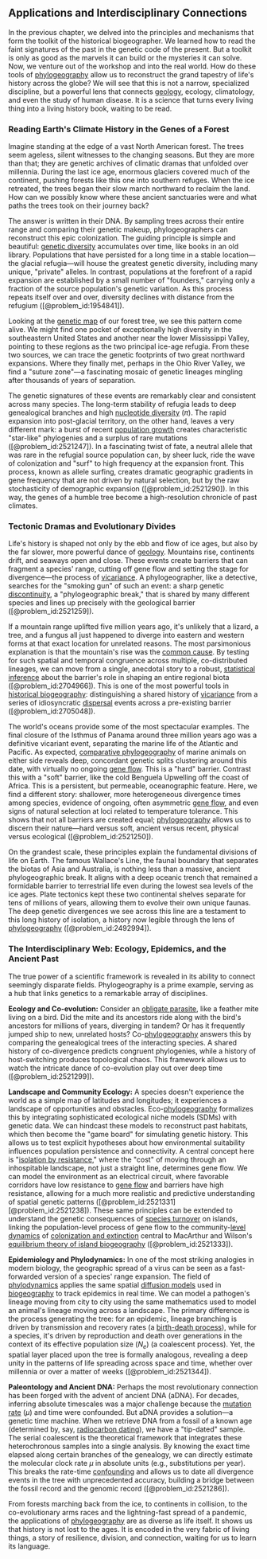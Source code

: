 ## Applications and Interdisciplinary Connections

In the previous chapter, we delved into the principles and mechanisms that form the toolkit of the historical biogeographer. We learned how to read the faint signatures of the past in the genetic code of the present. But a toolkit is only as good as the marvels it can build or the mysteries it can solve. Now, we venture out of the workshop and into the real world. How do these tools of [phylogeography](@article_id:176678) allow us to reconstruct the grand tapestry of life's history across the globe? We will see that this is not a narrow, specialized discipline, but a powerful lens that connects [geology](@article_id:141716), ecology, climatology, and even the study of human disease. It is a science that turns every living thing into a living history book, waiting to be read.

### Reading Earth's Climate History in the Genes of a Forest

Imagine standing at the edge of a vast North American forest. The trees seem ageless, silent witnesses to the changing seasons. But they are more than that; they are genetic archives of climatic dramas that unfolded over millennia. During the last ice age, enormous glaciers covered much of the continent, pushing forests like this one into southern refuges. When the ice retreated, the trees began their slow march northward to reclaim the land. How can we possibly know where these ancient sanctuaries were and what paths the trees took on their journey back?

The answer is written in their DNA. By sampling trees across their entire range and comparing their genetic makeup, phylogeographers can reconstruct this epic colonization. The guiding principle is simple and beautiful: [genetic diversity](@article_id:200950) accumulates over time, like books in an old library. Populations that have persisted for a long time in a stable location—the glacial refugia—will house the greatest genetic diversity, including many unique, "private" alleles. In contrast, populations at the forefront of a rapid expansion are established by a small number of "founders," carrying only a fraction of the source population's genetic variation. As this process repeats itself over and over, diversity declines with distance from the refugium ([@problem_id:1954841]).

Looking at the [genetic map](@article_id:141525) of our forest tree, we see this pattern come alive. We might find one pocket of exceptionally high diversity in the southeastern United States and another near the lower Mississippi Valley, pointing to these regions as the two principal ice-age refugia. From these two sources, we can trace the genetic footprints of two great northward expansions. Where they finally met, perhaps in the Ohio River Valley, we find a "suture zone"—a fascinating mosaic of genetic lineages mingling after thousands of years of separation.

The genetic signatures of these events are remarkably clear and consistent across many species. The long-term stability of refugia leads to deep genealogical branches and high [nucleotide diversity](@article_id:164071) ($\pi$). The rapid expansion into post-glacial territory, on the other hand, leaves a very different mark: a burst of recent [population growth](@article_id:138617) creates characteristic "star-like" phylogenies and a surplus of rare mutations ([@problem_id:2521247]). In a fascinating twist of fate, a neutral allele that was rare in the refugial source population can, by sheer luck, ride the wave of colonization and "surf" to high frequency at the expansion front. This process, known as allele surfing, creates dramatic geographic gradients in gene frequency that are not driven by natural selection, but by the raw stochasticity of demographic expansion ([@problem_id:2521290]). In this way, the genes of a humble tree become a high-resolution chronicle of past climates.

### Tectonic Dramas and Evolutionary Divides

Life's history is shaped not only by the ebb and flow of ice ages, but also by the far slower, more powerful dance of [geology](@article_id:141716). Mountains rise, continents drift, and seaways open and close. These events create barriers that can fragment a species' range, cutting off gene flow and setting the stage for divergence—the process of [vicariance](@article_id:266353). A phylogeographer, like a detective, searches for the "smoking gun" of such an event: a sharp genetic [discontinuity](@article_id:143614), a "phylogeographic break," that is shared by many different species and lines up precisely with the geological barrier ([@problem_id:2521259]).

If a mountain range uplifted five million years ago, it's unlikely that a lizard, a tree, and a fungus all just happened to diverge into eastern and western forms at that exact location for unrelated reasons. The most parsimonious explanation is that the mountain's rise was the [common cause](@article_id:265887). By testing for such spatial and temporal congruence across multiple, co-distributed lineages, we can move from a single, anecdotal story to a robust, [statistical inference](@article_id:172253) about the barrier's role in shaping an entire regional biota ([@problem_id:2704966]). This is one of the most powerful tools in [historical biogeography](@article_id:184069): distinguishing a shared history of [vicariance](@article_id:266353) from a series of idiosyncratic [dispersal](@article_id:263415) events across a pre-existing barrier ([@problem_id:2705048]).

The world's oceans provide some of the most spectacular examples. The final closure of the Isthmus of Panama around three million years ago was a definitive vicariant event, separating the marine life of the Atlantic and Pacific. As expected, [comparative phylogeography](@article_id:167720) of marine animals on either side reveals deep, concordant genetic splits clustering around this date, with virtually no ongoing [gene flow](@article_id:140428). This is a "hard" barrier. Contrast this with a "soft" barrier, like the cold Benguela Upwelling off the coast of Africa. This is a persistent, but permeable, oceanographic feature. Here, we find a different story: shallower, more heterogeneous divergence times among species, evidence of ongoing, often asymmetric [gene flow](@article_id:140428), and even signs of natural selection at loci related to temperature tolerance. This shows that not all barriers are created equal; [phylogeography](@article_id:176678) allows us to discern their nature—hard versus soft, ancient versus recent, physical versus ecological ([@problem_id:2521250]).

On the grandest scale, these principles explain the fundamental divisions of life on Earth. The famous Wallace's Line, the faunal boundary that separates the biotas of Asia and Australia, is nothing less than a massive, ancient phylogeographic break. It aligns with a deep oceanic trench that remained a formidable barrier to terrestrial life even during the lowest sea levels of the ice ages. Plate tectonics kept these two continental shelves separate for tens of millions of years, allowing them to evolve their own unique faunas. The deep genetic divergences we see across this line are a testament to this long history of isolation, a history now legible through the lens of [phylogeography](@article_id:176678) ([@problem_id:2492994]).

### The Interdisciplinary Web: Ecology, Epidemics, and the Ancient Past

The true power of a scientific framework is revealed in its ability to connect seemingly disparate fields. Phylogeography is a prime example, serving as a hub that links genetics to a remarkable array of disciplines.

**Ecology and Co-evolution:** Consider an [obligate parasite](@article_id:270544), like a feather mite living on a bird. Did the mite and its ancestors ride along with the bird's ancestors for millions of years, diverging in tandem? Or has it frequently jumped ship to new, unrelated hosts? Co-[phylogeography](@article_id:176678) answers this by comparing the genealogical trees of the interacting species. A shared history of co-divergence predicts congruent phylogenies, while a history of host-switching produces topological chaos. This framework allows us to watch the intricate dance of co-evolution play out over deep time ([@problem_id:2521299]).

**Landscape and Community Ecology:** A species doesn't experience the world as a simple map of latitudes and longitudes; it experiences a landscape of opportunities and obstacles. Eco-[phylogeography](@article_id:176678) formalizes this by integrating sophisticated ecological niche models (SDMs) with genetic data. We can hindcast these models to reconstruct past habitats, which then become the "game board" for simulating genetic history. This allows us to test explicit hypotheses about how environmental suitability influences population persistence and connectivity. A central concept here is "[isolation by resistance](@article_id:271681)," where the "cost" of moving through an inhospitable landscape, not just a straight line, determines gene flow. We can model the environment as an electrical circuit, where favorable corridors have low resistance to [gene flow](@article_id:140428) and barriers have high resistance, allowing for a much more realistic and predictive understanding of spatial genetic patterns ([@problem_id:2521331] [@problem_id:2521238]). These same principles can be extended to understand the genetic consequences of [species turnover](@article_id:185028) on islands, linking the population-level process of gene flow to the community-[level dynamics](@article_id:191553) of [colonization and extinction](@article_id:195713) central to MacArthur and Wilson's [equilibrium theory of island biogeography](@article_id:177441) ([@problem_id:2521333]).

**Epidemiology and Phylodynamics:** In one of the most striking analogies in modern biology, the geographic spread of a virus can be seen as a fast-forwarded version of a species' range expansion. The field of [phylodynamics](@article_id:148794) applies the same spatial [diffusion models](@article_id:141691) used in [biogeography](@article_id:137940) to track epidemics in real time. We can model a pathogen's lineage moving from city to city using the same mathematics used to model an animal's lineage moving across a landscape. The primary difference is the process generating the tree: for an epidemic, lineage branching is driven by transmission and recovery rates (a [birth-death process](@article_id:168101)), while for a species, it's driven by reproduction and death over generations in the context of its effective population size ($N_e$) (a coalescent process). Yet, the spatial layer placed upon the tree is formally analogous, revealing a deep unity in the patterns of life spreading across space and time, whether over millennia or over a matter of weeks ([@problem_id:2521344]).

**Paleontology and Ancient DNA:** Perhaps the most revolutionary connection has been forged with the advent of ancient DNA (aDNA). For decades, inferring absolute timescales was a major challenge because the [mutation rate](@article_id:136243) ($\mu$) and time were confounded. But aDNA provides a solution—a genetic time machine. When we retrieve DNA from a fossil of a known age (determined by, say, [radiocarbon dating](@article_id:145198)), we have a "tip-dated" sample. The serial coalescent is the theoretical framework that integrates these heterochronous samples into a single analysis. By knowing the exact time elapsed along certain branches of the genealogy, we can directly estimate the molecular clock rate $\mu$ in absolute units (e.g., substitutions per year). This breaks the rate-time [confounding](@article_id:260132) and allows us to date all divergence events in the tree with unprecedented accuracy, building a bridge between the fossil record and the genomic record ([@problem_id:2521286]).

From forests marching back from the ice, to continents in collision, to the co-evolutionary arms races and the lightning-fast spread of a pandemic, the applications of [phylogeography](@article_id:176678) are as diverse as life itself. It shows us that history is not lost to the ages. It is encoded in the very fabric of living things, a story of resilience, division, and connection, waiting for us to learn its language.